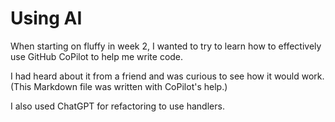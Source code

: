 # Using AI

When starting on fluffy in week 2,
I wanted to try to learn how to effectively use
GitHub CoPilot to help me write code.

I had heard about it from a friend and was curious
to see how it would work.
(This Markdown file was
written with CoPilot's help.)

I also used ChatGPT for refactoring to use handlers.
